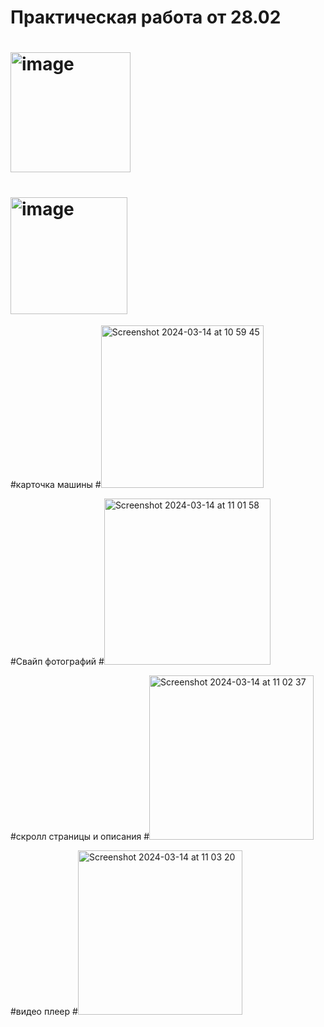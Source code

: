 <h1> Практическая работа от 28.02</h1>

# <img width="192" alt="image" src="https://github.com/GovnoCoder78/RussianCars/assets/148610971/d1830d5f-098a-4ee7-8046-54075bb6b7b9">
# <img width="187" alt="image" src="https://github.com/GovnoCoder78/RussianCars/assets/148610971/711647ea-943e-44b2-9a31-7bb286c7136b">

#карточка машины
#<img width="260" alt="Screenshot 2024-03-14 at 10 59 45" src="https://github.com/GovnoCoder78/RussianCars/assets/148610971/1ad8a5aa-d374-4278-99e1-a7a573e696a8">

#Свайп фотографий
#<img width="266" alt="Screenshot 2024-03-14 at 11 01 58" src="https://github.com/GovnoCoder78/RussianCars/assets/148610971/30b6092c-0fe7-4b03-b609-8bf3df575cb6">

#скролл страницы и описания
#<img width="263" alt="Screenshot 2024-03-14 at 11 02 37" src="https://github.com/GovnoCoder78/RussianCars/assets/148610971/b332d7f1-3b58-4a8c-a315-9a381b2500e3">

#видео плеер
#<img width="263" alt="Screenshot 2024-03-14 at 11 03 20" src="https://github.com/GovnoCoder78/RussianCars/assets/148610971/a12f52ed-5f78-48bd-99fc-82903fd16da6">
